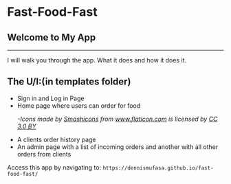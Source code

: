 
#  Fast-Food-Fast


<h2>Welcome to My App</h2>
<hr>
<p>I will walk you through the app. What it does and how it does it.</p>

<h2>The U/I:(in templates folder)</h2>
<ul>
<li>Sign in and Log in Page</li>
<li> Home page where users can order for food
  <p><cite>
    -Icons made by <a href="https://www.flaticon.com/authors/smashicons" title="Smashicons">Smashicons</a> from <a href="https://www.flaticon.com/" title="Flaticon">www.flaticon.com</a> is licensed by <a href="http://creativecommons.org/licenses/by/3.0/" title="Creative Commons BY 3.0" target="_blank">CC 3.0 BY</a>
    </cite></p>
  </li>
  <li>A clients order history page</li>
  <li>An admin page with a list of incoming orders and another with all other orders from clients</li>

</ul>

<p>Access this app by navigating to: <code>https://dennismufasa.github.io/fast-food-fast/</code></p>
